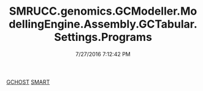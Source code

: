 ﻿---
title: SMRUCC.genomics.GCModeller.ModellingEngine.Assembly.GCTabular.Settings.Programs
date: 7/27/2016 7:12:42 PM
---

[GCHOST](T-SMRUCC.genomics.GCModeller.ModellingEngine.Assembly.GCTabular.Settings.Programs.GCHOST.html)
[SMART](T-SMRUCC.genomics.GCModeller.ModellingEngine.Assembly.GCTabular.Settings.Programs.SMART.html)

